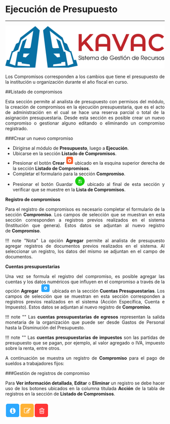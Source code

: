 # Ejecución de Presupuesto 
**************************
<div style="text-align: justify;">

![Screenshot](img/logokavac.png#imagen)

Los Compromisos corresponden a los cambios que tiene el presupuesto de la institución u organización durante el año fiscal en curso. 

##Listado de compromisos  

Esta sección permite al analista de presupuesto con permisos del módulo, la creación de compromisos en la ejecución presupuestaria, que es el acto de administración en el cual se hace una reserva parcial o total de la asignación presupuestaria. Desde esta sección es posible crear un nuevo compromiso o gestionar alguno editando o eliminando un compromiso registrado.

###Crear un nuevo compromiso

-	Dirigirse al módulo de **Presupuesto**, luego a **Ejecución**.
-	Ubicarse en la sección **Listado de Compromisos**.
-	Presionar el botón **Crear** ![Screenshot](img/create.png#imagen) ubicado en la esquina superior derecha de la sección **Listado de Compromisos**. 
-	Completar el formulario para la sección **Compromiso**. 
-	Presionar el botón Guardar ![Screenshot](img/save.png#imagen) ubicado al final de esta sección y verificar que se muestre en la **Lista de Compromisos**.


**Registro de compromisos**

Para el registro de compromisos es necesario completar el formulario de la sección **Compromiso**. Los campos de selección que se muestran en esta sección corresponden a registros previos realizados en el sistema (Institución que genera). Estos datos se adjuntan al nuevo registro de **Compromiso**. 

!!! note "Nota"
	La opción **Agregar** permite al analista de presupuesto agregar registros de documentos previos realizados en el sistema. Al seleccionar un registro, los datos del mismo se adjuntan en el campo de documentos.

**Cuentas presupuestarias**

Una vez se formula el registro del compromiso, es posible agregar las cuentas y los datos numéricos que influyen en el compromiso a través de la opción **Agregar** ![Screenshot](img/add.png#imagen) ubicada en la sección **Cuentas Presupuestarias**.	Los campos de selección que se muestran en esta sección corresponden a registros previos realizados en el sistema (Acción Específica, Cuenta e Impuesto). Estos datos se adjuntan al nuevo registro de **Compromiso**.

!!! note ""
	Las **cuentas presupuestarias de egresos** representan la salida monetaria de la organización que puede ser desde Gastos de Personal hasta la Disminución del Presupuesto.

!!! note ""
	Las **cuentas presupuestarias de impuestos** son las partidas de presupuesto que se pagan, por ejemplo, al valor agregado o IVA, impuesto sobre la renta, entre otros.

A continuación se muestra un registro de **Compromiso** para el pago de sueldos a trabajadores fijos:

###Gestión de registros de compromiso

Para **Ver información detallada**, **Editar** o **Eliminar** un registro se debe hacer uso de los botones ubicados en la columna titulada **Acción** de la tabla de registros en la sección de **Listado de Compromisos**.

![Screenshot](img/manage.png#imagen)

</div>
























   